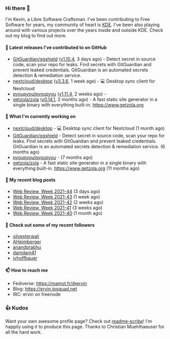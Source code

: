 ### Hi there 👋

I'm Kevin, a Libre Software Craftsman. I've been contributing to Free Software for years,
my community of heart is [KDE](https://kde.org). I've been also playing around with various
projects over the years inside and outside KDE. Check out my blog to find out more.

#### 🔭 Latest releases I've contributed to on GitHub

- [GitGuardian/ggshield](https://github.com/GitGuardian/ggshield) ([v1.10.4](https://github.com/GitGuardian/ggshield/releases/tag/v1.10.4), 3 days ago) - Detect secret in source code, scan your repo for leaks. Find secrets with GitGuardian and prevent leaked credentials. GitGuardian is an automated secrets detection &amp; remediation service.
- [nextcloud/desktop](https://github.com/nextcloud/desktop) ([v3.3.6](https://github.com/nextcloud/desktop/releases/tag/v3.3.6), 1 week ago) - 💻 Desktop sync client for Nextcloud
- [pyoupyou/pyoupyou](https://github.com/pyoupyou/pyoupyou) ([v1.11.4](https://github.com/pyoupyou/pyoupyou/releases/tag/v1.11.4), 2 weeks ago) - 
- [getzola/zola](https://github.com/getzola/zola) ([v0.14.1](https://github.com/getzola/zola/releases/tag/v0.14.1), 2 months ago) - A fast static site generator in a single binary with everything built-in. https://www.getzola.org

#### 🌱 What I'm currently working on

- [nextcloud/desktop](https://github.com/nextcloud/desktop) - 💻 Desktop sync client for Nextcloud (1 month ago)
- [GitGuardian/ggshield](https://github.com/GitGuardian/ggshield) - Detect secret in source code, scan your repo for leaks. Find secrets with GitGuardian and prevent leaked credentials. GitGuardian is an automated secrets detection &amp; remediation service. (6 months ago)
- [pyoupyou/pyoupyou](https://github.com/pyoupyou/pyoupyou) -  (7 months ago)
- [getzola/zola](https://github.com/getzola/zola) - A fast static site generator in a single binary with everything built-in. https://www.getzola.org (11 months ago)

#### 📜 My recent blog posts

- [Web Review, Week 2021-44](https://ervin.ipsquad.net/blog/2021/11/05/web-review-week-2021-44/) (3 days ago)
- [Web Review, Week 2021-43](https://ervin.ipsquad.net/blog/2021/10/29/web-review-week-2021-43/) (1 week ago)
- [Web Review, Week 2021-42](https://ervin.ipsquad.net/blog/2021/10/22/web-review-week-2021-42/) (2 weeks ago)
- [Web Review, Week 2021-41](https://ervin.ipsquad.net/blog/2021/10/15/web-review-week-2021-41/) (3 weeks ago)
- [Web Review, Week 2021-40](https://ervin.ipsquad.net/blog/2021/10/08/web-review-week-2021-40/) (1 month ago)

#### 👯 Check out some of my recent followers

- [silvesterwali](https://github.com/silvesterwali)
- [AHeimberger](https://github.com/AHeimberger)
- [anandprabhu](https://github.com/anandprabhu)
- [damdam41](https://github.com/damdam41)
- [jvhoffbauer](https://github.com/jvhoffbauer)

#### 📫 How to reach me

- Fediverse: https://mamot.fr/@ervin
- Blog: https://ervin.ipsquad.net
- IRC: ervin on freenode

### 👍 Kudos

Want your own awesome profile page? Check out [readme-scribe](https://github.com/muesli/readme-scribe)!
I'm happily using it to produce this page. Thanks to Christian Muehlhaeuser for all the hard work.


